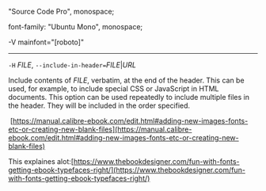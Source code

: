 
"Source Code Pro", monospace;

font-family: "Ubuntu Mono", monospace;

-V mainfont="[roboto]"


---

`-H` _FILE_, `--include-in-header=`_FILE_|_URL_

Include contents of _FILE_, verbatim, at the end of the header. This can be used, for example, to include special CSS or JavaScript in HTML documents. This option can be used repeatedly to include multiple files in the header. They will be included in the order specified.



 [https://manual.calibre-ebook.com/edit.html#adding-new-images-fonts-etc-or-creating-new-blank-files](https://manual.calibre-ebook.com/edit.html#adding-new-images-fonts-etc-or-creating-new-blank-files)
 

This explaines alot:[https://www.thebookdesigner.com/fun-with-fonts-getting-ebook-typefaces-right/](https://www.thebookdesigner.com/fun-with-fonts-getting-ebook-typefaces-right/)



